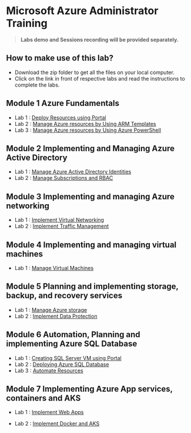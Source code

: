 # Microsoft Azure Administrator Training

> **Labs demo and Sessions recording will be provided separately.**


## How to make use of this lab?

- Download the zip folder to get all the files on your local computer.
- Click on the link in front of respective labs and read the instructions to complete the labs.

## Module 1 Azure Fundamentals
- Lab 1 : [Deploy Resources using Portal](https://github.com/ashishrajsrivastava/empiredatasystems-az-admin-labs/blob/master/Module%201%20Introduction%20to%20Azure/LAB_03a-Manage_Azure_Resources_by_Using_the_Azure_Portal.md)
- Lab 2 : [Manage Azure resources by Using ARM Templates](https://github.com/ashishrajsrivastava/empiredatasystems-az-admin-labs/blob/master/Module%201%20Introduction%20to%20Azure/LAB_03b-Manage_Azure_Resources_by_Using_ARM_Templates.md)
- Lab 3 : [Manage Azure resources by Using Azure PowerShell](https://github.com/ashishrajsrivastava/empiredatasystems-az-admin-labs/blob/master/Module%201%20Introduction%20to%20Azure/LAB_03c-Manage_Azure_Resources_by_Using_Azure_PowerShell.md)

## Module 2 Implementing and Managing Azure Active Directory

- Lab 1 : [Manage Azure Active Directory Identities](https://github.com/ashishrajsrivastava/empiredatasystems-az-admin-labs/blob/master/Module%202%20Implementing%20and%20Managing%20Azure%20Active%20Directory/Manage_Azure_AD_Identities.md)
- Lab 2 : [Manage Subscriptions and RBAC](https://github.com/ashishrajsrivastava/empiredatasystems-az-admin-labs/blob/master/Module%202%20Implementing%20and%20Managing%20Azure%20Active%20Directory/Manage_Subscriptions_and_RBAC.md)

## Module 3 Implementing and managing Azure networking

- Lab 1 : [Implement Virtual Networking](https://github.com/ashishrajsrivastava/empiredatasystems-az-admin-labs/blob/master/Module%203%20Implementing%20and%20managing%20Azure%20networking/LAB_04-Implement_Virtual_Networking.md)
- Lab 2 : [Implement Traffic Management](https://github.com/ashishrajsrivastava/empiredatasystems-az-admin-labs/blob/master/Module%203%20Implementing%20and%20managing%20Azure%20networking/LAB_06-Implement_Network_Traffic_Management.md)

## Module 4 Implementing and managing virtual machines

- Lab 1 : [Manage Virtual Machines](https://github.com/ashishrajsrivastava/empiredatasystems-az-admin-labs/blob/master/Module%204%20Implementing%20and%20managing%20virtual%20machines/Manage_Virtual_Machines.md)

## Module 5 Planning and implementing storage, backup, and recovery services

- Lab 1 : [Manage Azure storage](https://github.com/ashishrajsrivastava/empiredatasystems-az-admin-labs/blob/master/Module%205%20Planning%20and%20implementing%20storage%2C%20backup%2C%20and%20recovery%20services/Implement_Data_Protection.md)
- Lab 2 : [Implement Data Protection](https://github.com/ashishrajsrivastava/empiredatasystems-az-admin-labs/blob/master/Module%205%20Planning%20and%20implementing%20storage%2C%20backup%2C%20and%20recovery%20services/Manage_Azure_Storage.md)

## Module 6 Automation, Planning and implementing Azure SQL Database

- Lab 1 : [Creating SQL Server VM using Portal](https://github.com/ashishrajsrivastava/empiredatasystems-az-admin-labs/blob/master/Module%206%20Automation%2C%20Planning%20and%20implementing%20Azure%20SQL%20Database/Instructions/Labs/DP-300_01_lab.md)
- Lab 2 : [Deploying Azure SQL Database](https://github.com/ashishrajsrivastava/empiredatasystems-az-admin-labs/blob/master/Module%206%20Automation%2C%20Planning%20and%20implementing%20Azure%20SQL%20Database/Instructions/Labs/DP-300_02_lab.md)
- Lab 3 : [Automate Resources](https://github.com/ashishrajsrivastava/empiredatasystems-az-admin-labs/blob/master/Module%206%20Automation%2C%20Planning%20and%20implementing%20Azure%20SQL%20Database/Instructions/Labs/DP-300_06_03_lab.md)

## Module 7 Implementing Azure App services, containers and AKS

- Lab 1 : [Implement Web Apps](https://github.com/ashishrajsrivastava/empiredatasystems-az-admin-labs/blob/master/Module%207%20Implementing%20Azure%20App%20services%2C%20containers%20and%20AKS/Implement_Web_Apps.md)

- Lab 2 : [Implement Docker and AKS](https://github.com/ashishrajsrivastava/empiredatasystems-az-admin-labs/blob/master/Module%207%20Implementing%20Azure%20App%20services%2C%20containers%20and%20AKS/Impliment_Docker_AKS.md)



